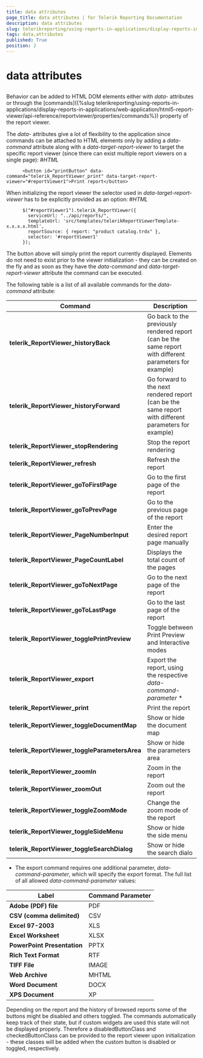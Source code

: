 ```yaml
---
title: data attributes
page_title: data attributes | for Telerik Reporting Documentation
description: data attributes
slug: telerikreporting/using-reports-in-applications/display-reports-in-applications/web-application/html5-report-viewer/api-reference/data-attributes
tags: data,attributes
published: True
position: 2
---
```


# data attributes



## 

Behavior can be added to HTML DOM elements either with *data-* attributes or through the [commands]({%slug telerikreporting/using-reports-in-applications/display-reports-in-applications/web-application/html5-report-viewer/api-reference/reportviewer/properties/commands%}) property of the report viewer.
        

The *data-* attributes give a lot of flexibility to the application since commands can be attached to HTML elements 
          only by adding a *data-command* attribute along with a *data-target-report-viewer* to target the specific report viewer 
          (since there can exist multiple report viewers on a single page):
        #_HTML_

	
          <button id="printButton" data-command="telerik_ReportViewer_print" data-target-report-viewer="#reportViewer1">Print report</button>
          



When initializing the report viewer the selector used in *data-target-report-viewer* has to be explicitly provided as an
          option:
        #_HTML_

	
          $("#reportViewer1").telerik_ReportViewer({
            serviceUrl: "../api/reports/",
            templateUrl: 'src/templates/telerikReportViewerTemplate-x.x.x.x.html',
            reportSource: { report: "product catalog.trdx" },
            selector: '#reportViewer1'
          });
          



The button above will simply print the report currently displayed.
          Elements do not need to exist prior to the viewer initialization - they can be created on the fly
          and as soon as they have the *data-command* and *data-target-report-viewer* attribute 
          the command can be executed.
        

The following table is a list of all available commands for the *data-command* attribute:
        


| Command | Description |
| ------ | ------ |
| __telerik_ReportViewer_historyBack__ |Go back to the previously rendered report (can be the same report with different parameters for example)|
| __telerik_ReportViewer_historyForward__ |Go forward to the next rendered report (can be the same report with different parameters for example)|
| __telerik_ReportViewer_stopRendering__ |Stop the report rendering|
| __telerik_ReportViewer_refresh__ |Refresh the report|
| __telerik_ReportViewer_goToFirstPage__ |Go to the first page of the report|
| __telerik_ReportViewer_goToPrevPage__ |Go to the previous page of the report|
| __telerik_ReportViewer_PageNumberInput__ |Enter the desired report page manually|
| __telerik_ReportViewer_PageCountLabel__ |Displays the total count of the pages|
| __telerik_ReportViewer_goToNextPage__ |Go to the next page of the report|
| __telerik_ReportViewer_goToLastPage__ |Go to the last page of the report|
| __telerik_ReportViewer_togglePrintPreview__ |Toggle between Print Preview and Interactive modes|
| __telerik_ReportViewer_export__ |Export the report, using the respective *data-command-parameter* *|
| __telerik_ReportViewer_print__ |Print the report|
| __telerik_ReportViewer_toggleDocumentMap__ |Show or hide the document map|
| __telerik_ReportViewer_toggleParametersArea__ |Show or hide the parameters area|
| __telerik_ReportViewer_zoomIn__ |Zoom in the report|
| __telerik_ReportViewer_zoomOut__ |Zoom out the report|
| __telerik_ReportViewer_toggleZoomMode__ |Change the zoom mode of the report|
| __telerik_ReportViewer_toggleSideMenu__ |Show or hide the side menu|
| __telerik_ReportViewer_toggleSearchDialog__ |Show or hide the search dialo|




* The export command requires one additional parameter, *data-command-parameter*, which will specify the export format. 
          The full list of all allowed *data-command-parameter* values:
        


| Label | Command Parameter |
| ------ | ------ |
| __Adobe (PDF) file__ |PDF|
| __CSV (comma delimited)__ |CSV|
| __Excel 97-2003__ |XLS|
| __Excel Worksheet__ |XLSX|
| __PowerPoint Presentation__ |PPTX|
| __Rich Text Format__ |RTF|
| __TIFF File__ |IMAGE|
| __Web Archive__ |MHTML|
| __Word Document__ |DOCX|
| __XPS Document__ |XP|




Depending on the report and the history of browsed reports some of the buttons might be disabled and others toggled. 
          The commands automatically keep track of their state, but if custom widgets are used this state will not be displayed properly. 
          Therefore a disabledButtonClass and checkedButtonClass can be provided to the report viewer upon initialization - 
          these classes will be added when the custom button is disabled or toggled, respectively.
        

